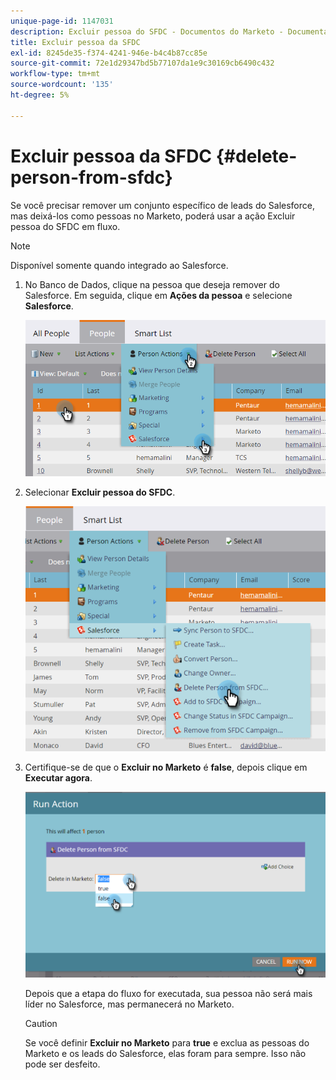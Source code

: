 ```yaml
---
unique-page-id: 1147031
description: Excluir pessoa do SFDC - Documentos do Marketo - Documentação do produto
title: Excluir pessoa da SFDC
exl-id: 8245de35-f374-4241-946e-b4c4b87cc85e
source-git-commit: 72e1d29347bd5b77107da1e9c30169cb6490c432
workflow-type: tm+mt
source-wordcount: '135'
ht-degree: 5%

---
```


# Excluir pessoa da SFDC {#delete-person-from-sfdc}

Se você precisar remover um conjunto específico de leads do Salesforce, mas deixá-los como pessoas no Marketo, poderá usar a ação Excluir pessoa do SFDC em fluxo.

>[!NOTE]
>
>Disponível somente quando integrado ao Salesforce.

1. No Banco de Dados, clique na pessoa que deseja remover do Salesforce. Em seguida, clique em **Ações da pessoa** e selecione **Salesforce**.

   ![](assets/person-actions-salesforce.png)

1. Selecionar **Excluir pessoa do SFDC**.

   ![](assets/delete-person-from-sfdc.png)

1. Certifique-se de que o **Excluir no Marketo** é **false**, depois clique em **Executar agora**.

   ![](assets/run-action-delete-lead-from-sfdc.png)

   Depois que a etapa do fluxo for executada, sua pessoa não será mais líder no Salesforce, mas permanecerá no Marketo.

   >[!CAUTION]
   >
   >Se você definir **Excluir no Marketo** para **true** e exclua as pessoas do Marketo e os leads do Salesforce, elas foram para sempre. Isso não pode ser desfeito.
